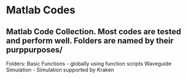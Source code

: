 Matlab Codes
============

Matlab Code Collection.
Most codes are tested and perform well.
Folders are named by their purppurposes/
------------------------------------------------
Folders:
	Basic Functions - globally using function scripts
	Waveguide Simulation - Simulation supported by Kraken